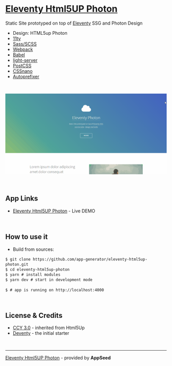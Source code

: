 ﻿# [Eleventy Html5UP Photon](https://eleventy-html5up-photon.appseed.us)

Static Site prototyped on top of [Eleventy](https://www.11ty.io/) SSG and Photon Design  

- Design: HTML5up Photon
- [11ty](https://www.11ty.io/)
- [Sass/SCSS](https://github.com/sass/node-sass)
- [Webpack](https://webpack.js.org/)
- [Babel](https://babeljs.io/)
- [light-server](https://github.com/txchen/light-server)
- [PostCSS](https://postcss.org/)
- [CSSnano](https://cssnano.co/)
- [Autoprefixer](https://github.com/postcss/autoprefixer)

<br />

![Eleventy Html5UP Photon - Gif animated intro.](https://github.com/app-generator/static/blob/master/products/eleventy-html5up-photon-intro.gif?raw=true)

<br />

## App Links

- [Eleventy Html5UP Photon](https://eleventy-html5up-photon.appseed.us) - Live DEMO

<br />

## How to use it

- Build from sources:

```
$ git clone https://github.com/app-generator/eleventy-html5up-photon.git
$ cd eleventy-html5up-photon
$ yarn # install modules
$ yarn dev # start in development mode

$ # app is running on http://localhost:4000
```

<br />

## License & Credits

- [CCY 3.0](https://html5up.net/license) - inherited from Html5Up
- [Deventy](https://github.com/ianrose/deventy) - the initial starter 

<br />

---
[Eleventy Html5UP Photon](https://eleventy-html5up-photon.appseed.us) - provided by **AppSeed**

